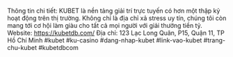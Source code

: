 Thông tin chi tiết: KUBET là nền tảng giải trí trực tuyến có hơn một thập kỷ hoạt động trên thị trường. Không chỉ là địa chỉ xả stress uy tín, chúng tôi còn mang tới cơ hội làm giàu cho tất cả mọi người với giải thưởng tiền tỷ. 
Website: https://kubetdb.com/
Địa chỉ: 123 Lạc Long Quân, P15, Quận 11, TP Hồ Chí Minh
#kubet #ku-casino #dang-nhap-kubet #link-vao-kubet #trang-chu-kubet #kubetdbcom
